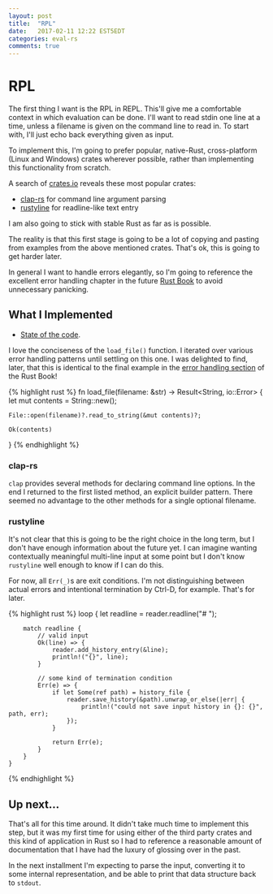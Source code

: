 ```yaml
---
layout: post
title:  "RPL"
date:   2017-02-11 12:22 EST5EDT
categories: eval-rs
comments: true
---
```


# RPL

The first thing I want is the RPL in REPL. This'll give me a comfortable context
in which evaluation can be done. I'll want to read stdin one line at a time, unless
a filename is given on the command line to read in. To start with, I'll just echo
back everything given as input.

To implement this, I'm going to prefer popular, native-Rust, cross-platform (Linux
and Windows) crates wherever possible, rather than implementing this functionality
from scratch.

A search of [crates.io](http://crates.io) reveals these most popular crates:

* [clap-rs](https://crates.io/crates/clap) for command line argument parsing
* [rustyline](https://crates.io/crates/rustyline) for readline-like text entry

I am also going to stick with stable Rust as far as is possible.

The reality is that this first stage is going to be a lot of copying and pasting
from examples from the above mentioned crates. That's ok, this is going to get
harder later.

In general I want to handle errors elegantly, so I'm going to reference the excellent
error handling chapter in the future [Rust Book](https://rust-lang.github.io/book/) to
avoid unnecessary panicking.

## What I Implemented

* [State of the code](https://github.com/pliniker/eval-rs/tree/rpl).

I love the conciseness of the `load_file()` function. I iterated over various error
handling patterns until settling on this one. I was delighted to find, later, that
this is identical to the final example in the
[error handling section](https://rust-lang.github.io/book/ch09-02-recoverable-errors-with-result.html)
of the Rust Book!

{% highlight rust %}
fn load_file(filename: &str) -> Result<String, io::Error> {
    let mut contents = String::new();

    File::open(filename)?.read_to_string(&mut contents)?;

    Ok(contents)
}
{% endhighlight %}

### clap-rs

`clap` provides several methods for declaring command line options. In the end I
returned to the first listed method, an explicit builder pattern. There seemed no
advantage to the other methods for a single optional filename.

### rustyline

It's not clear that this is going to be the right choice in the long term, but
I don't have enough information about the future yet. I can imagine wanting
contextually meaningful multi-line input at some point but I don't know `rustyline`
well enough to know if I can do this.

For now, all `Err(_)`s are exit conditions. I'm not distinguishing between actual
errors and intentional termination by Ctrl-D, for example. That's for later.

{% highlight rust %}
    loop {
        let readline = reader.readline("# ");

        match readline {
            // valid input
            Ok(line) => {
                reader.add_history_entry(&line);
                println!("{}", line);
            }

            // some kind of termination condition
            Err(e) => {
                if let Some(ref path) = history_file {
                    reader.save_history(&path).unwrap_or_else(|err| {
                        println!("could not save input history in {}: {}", path, err);
                    });
                }

                return Err(e);
            }
        }
    }
{% endhighlight %}

## Up next...

That's all for this time around. It didn't take much time to implement this step,
but it was my first time for using either of the third party crates and this kind
of application in Rust so I had to reference a reasonable amount of documentation
that I have had the luxury of glossing over in the past.

In the next installment I'm expecting to parse the input, converting it to some
internal representation, and be able to print that data structure back to `stdout`.
